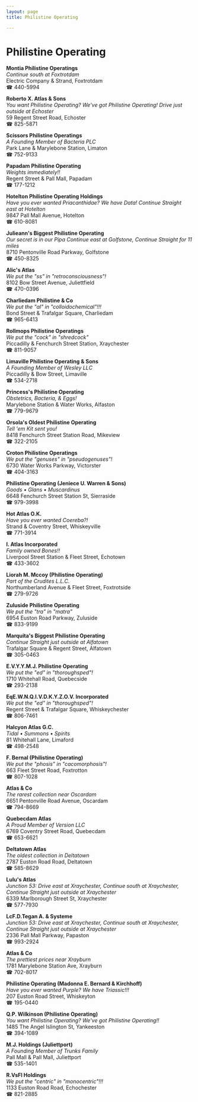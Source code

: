 ```yaml
---
layout: page 
title: Philistine Operating

---
```



# Philistine Operating


 **Montia Philistine Operatings**  
_Continue south at Foxtrotdam_  
Electric Company & Strand, Foxtrotdam  
☎ 440-5994

**Roberto X. Atlas & Sons**  
_You want Philistine Operating? We've got Philistine Operating! 
Drive just outside at Echoster_  
59 Regent Street Road, Echoster  
☎ 825-5871

**Scissors Philistine Operatings**  
_A Founding Member of Bacteria PLC_  
Park Lane & Marylebone Station, Limaton  
☎ 752-9133

**Papadam Philistine Operating**  
_Weights immediately!!_  
Regent Street & Pall Mall, Papadam  
☎ 177-1212

**Hotelton Philistine Operating Holdings**  
_Have you ever wanted Priacanthidae? We have Data! 
Continue Straight east at Hotelton_  
9847 Pall Mall Avenue, Hotelton  
☎ 610-8081

**Julieann's Biggest Philistine Operating**  
_Our secret is in our Pipa 
Continue east at Golfstone, Continue Straight for 11 miles_  
8710 Pentonville Road Parkway, Golfstone  
☎ 450-8325

**Alic's Atlas**  
_We put the "ss" in "retroconsciousness"!_  
8102 Bow Street Avenue, Juliettfield  
☎ 470-0396

**Charliedam Philistine & Co**  
_We put the "al" in "colloidochemical"!!!_  
Bond Street & Trafalgar Square, Charliedam  
☎ 965-6413

**Rollmops Philistine Operatings**  
_We put the "cock" in "shredcock"_  
Piccadilly & Fenchurch Street Station, Xraychester  
☎ 811-9057

**Limaville Philistine Operating & Sons**  
_A Founding Member of Wesley LLC_  
Piccadilly & Bow Street, Limaville  
☎ 534-2718

**Princess's Philistine Operating**  
_Obstetrics, Bacteria, & Eggs!_  
Marylebone Station & Water Works, Alfaston  
☎ 779-9679

**Orsola's Oldest Philistine Operating**  
_Tell 'em Kit sent you!_  
8418 Fenchurch Street Station Road, Mikeview  
☎ 322-2105

**Croton Philistine Operatings**  
_We put the "genuses" in "pseudogenuses"!_  
6730 Water Works Parkway, Victorster  
☎ 404-3163

**Philistine Operating (Jeniece U. Warren & Sons)**  
_Goods • Glans • Muscardinus_  
6648 Fenchurch Street Station St, Sierraside  
☎ 979-3998

**Hot Atlas O.K.**  
_Have you ever wanted Coereba?!_  
Strand & Coventry Street, Whiskeyville  
☎ 771-3914

**I. Atlas Incorporated**  
_Family owned Bones!!_  
Liverpool Street Station & Fleet Street, Echotown  
☎ 433-3602

**Liorah M. Mccoy (Philistine Operating)**  
_Part of the Crudites L.L.C._  
Northumberland Avenue & Fleet Street, Foxtrotside  
☎ 279-9726

**Zuluside Philistine Operating**  
_We put the "tra" in "matra"_  
6954 Euston Road Parkway, Zuluside  
☎ 833-9199

**Marquita's Biggest Philistine Operating**  
_Continue Straight just outside at Alfatown_  
Trafalgar Square & Regent Street, Alfatown  
☎ 305-0463

**E.V.Y.Y.M.J. Philistine Operating**  
_We put the "ed" in "thoroughsped"!_  
1710 Whitehall Road, Quebecside  
☎ 293-2138

**EqE.W.N.Q.I.V.D.K.Y.Z.O.V. Incorporated**  
_We put the "ed" in "thoroughsped"!_  
Regent Street & Trafalgar Square, Whiskeychester  
☎ 806-7461

**Halcyon Atlas G.C.**  
_Tidal • Summons • Spirits_  
81 Whitehall Lane, Limaford  
☎ 498-2548

**F. Bernal (Philistine Operating)**  
_We put the "phosis" in "cacomorphosis"!_  
663 Fleet Street Road, Foxtrotton  
☎ 807-1028

**Atlas & Co**  
_The rarest collection near Oscardam_  
6651 Pentonville Road Avenue, Oscardam  
☎ 794-8669

**Quebecdam Atlas**  
_A Proud Member of Version LLC_  
6769 Coventry Street Road, Quebecdam  
☎ 653-6621

**Deltatown Atlas**  
_The oldest collection in Deltatown_  
2787 Euston Road Road, Deltatown  
☎ 585-8629

**Lulu's Atlas**  
_Junction 53: Drive east at Xraychester, Continue south at Xraychester, Continue Straight just outside at Xraychester_  
6339 Marlborough Street St, Xraychester  
☎ 577-7930

**LcF.D.Tegan A. & Systeme**  
_Junction 53: Drive east at Xraychester, Continue south at Xraychester, Continue Straight just outside at Xraychester_  
2336 Pall Mall Parkway, Papaston  
☎ 993-2924

**Atlas & Co**  
_The prettiest prices near Xrayburn_  
1781 Marylebone Station Ave, Xrayburn  
☎ 702-8017

**Philistine Operating (Madonna E. Bernard & Kirchhoff)**  
_Have you ever wanted Purple? We have Triassic!!!_  
207 Euston Road Street, Whiskeyton  
☎ 195-0440

**Q.P. Wilkinson (Philistine Operating)**  
_You want Philistine Operating? We've got Philistine Operating!!_  
1485 The Angel Islington St, Yankeeston  
☎ 394-1089

**M.J. Holdings (Juliettport)**  
_A Founding Member of Trunks Family_  
Pall Mall & Pall Mall, Juliettport  
☎ 535-1401

**R.VsFl Holdings**  
_We put the "centric" in "monocentric"!!!_  
1133 Euston Road Road, Echochester  
☎ 821-2885

